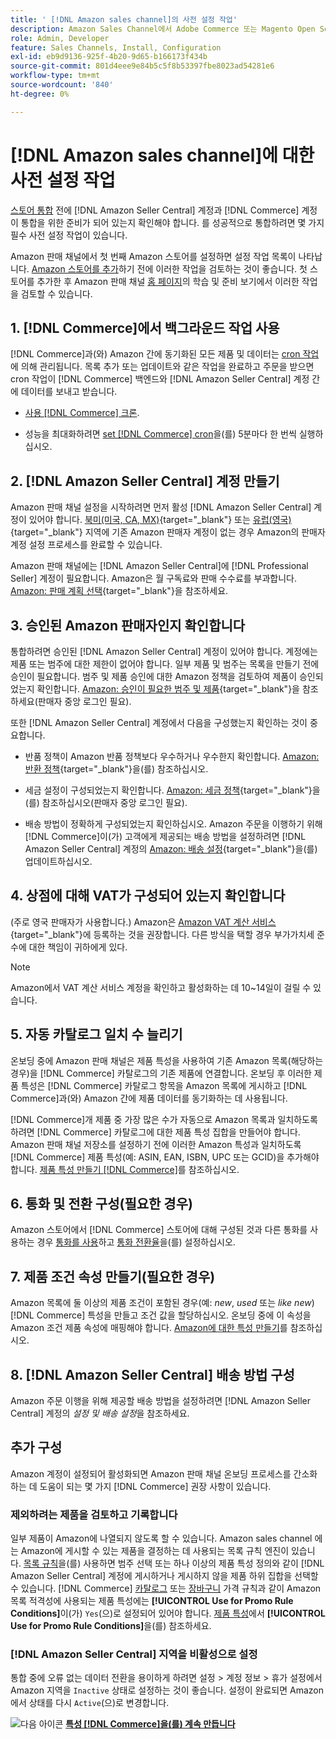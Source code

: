 ```yaml
---
title: ' [!DNL Amazon sales channel]의 사전 설정 작업'
description: Amazon Sales Channel에서 Adobe Commerce 또는 Magento Open Source 저장소를 통합하기 전에 완료해야 하는 필수 작업을 검토하십시오.
role: Admin, Developer
feature: Sales Channels, Install, Configuration
exl-id: eb9d9136-925f-4b20-9d65-b166173f434b
source-git-commit: 801d4eee9e84b5c5f8b53397fbe8023ad54281e6
workflow-type: tm+mt
source-wordcount: '840'
ht-degree: 0%

---
```


# [!DNL Amazon sales channel]에 대한 사전 설정 작업

[스토어 통합](./store-integration.md) 전에 [!DNL Amazon Seller Central] 계정과 [!DNL Commerce] 계정이 통합을 위한 준비가 되어 있는지 확인해야 합니다. 를 성공적으로 통합하려면 몇 가지 필수 사전 설정 작업이 있습니다.

Amazon 판매 채널에서 첫 번째 Amazon 스토어를 설정하면 설정 작업 목록이 나타납니다. [Amazon 스토어를 추가](./store-integration.md)하기 전에 이러한 작업을 검토하는 것이 좋습니다. 첫 스토어를 추가한 후 Amazon 판매 채널 [홈 페이지](./amazon-sales-channel-home.md)의 학습 및 준비 보기에서 이러한 작업을 검토할 수 있습니다.

## 1. [!DNL Commerce]에서 백그라운드 작업 사용

[!DNL Commerce]과(와) Amazon 간에 동기화된 모든 제품 및 데이터는 [cron 작업](https://experienceleague.adobe.com/docs/commerce-admin/systems/tools/cron.html)에 의해 관리됩니다. 목록 추가 또는 업데이트와 같은 작업을 완료하고 주문을 받으면 cron 작업이 [!DNL Commerce] 백엔드와 [!DNL Amazon Seller Central] 계정 간에 데이터를 보내고 받습니다.

- [사용 [!DNL Commerce] 크론](https://experienceleague.adobe.com/docs/commerce-admin/systems/tools/cron.html).

- 성능을 최대화하려면 [set [!DNL Commerce] cron](https://experienceleague.adobe.com/docs/commerce-admin/config/advanced/system.html)을(를) 5분마다 한 번씩 실행하십시오.

## 2. [!DNL Amazon Seller Central] 계정 만들기

Amazon 판매 채널 설정을 시작하려면 먼저 활성 [!DNL Amazon Seller Central] 계정이 있어야 합니다. [북미(미국, CA, MX)](https://sell.amazon.com/){target="_blank"} 또는 [유럽(영국)](https://sell.amazon.co.uk/sell-online/beginners-guide){target="_blank"} 지역에 기존 Amazon 판매자 계정이 없는 경우 Amazon의 판매자 계정 설정 프로세스를 완료할 수 있습니다.

Amazon 판매 채널에는 [!DNL Amazon Seller Central]에 [!DNL Professional Seller] 계정이 필요합니다. Amazon은 월 구독료와 판매 수수료를 부과합니다. [Amazon: 판매 계획 선택](https://sell.amazon.com/pricing.html){target="_blank"}을 참조하세요.

## 3. 승인된 Amazon 판매자인지 확인합니다

통합하려면 승인된 [!DNL Amazon Seller Central] 계정이 있어야 합니다. 계정에는 제품 또는 범주에 대한 제한이 없어야 합니다. 일부 제품 및 범주는 목록을 만들기 전에 승인이 필요합니다. 범주 및 제품 승인에 대한 Amazon 정책을 검토하여 제품이 승인되었는지 확인합니다. [Amazon: 승인이 필요한 범주 및 제품](https://sellercentral.amazon.com/gp/help/200333160){target="_blank"}을 참조하세요(판매자 중앙 로그인 필요).

또한 [!DNL Amazon Seller Central] 계정에서 다음을 구성했는지 확인하는 것이 중요합니다.

- 반품 정책이 Amazon 반품 정책보다 우수하거나 우수한지 확인합니다. [Amazon: 반환 정책](https://www.amazon.com/gp/help/customer/display.html){target="_blank"}을(를) 참조하십시오.

- 세금 설정이 구성되었는지 확인합니다. [Amazon: 세금 정책](https://sellercentral.amazon.com/gp/help/external/help.html){target="_blank"}을(를) 참조하십시오(판매자 중앙 로그인 필요).

- 배송 방법이 정확하게 구성되었는지 확인하십시오. Amazon 주문을 이행하기 위해 [!DNL Commerce]이(가) 고객에게 제공되는 배송 방법을 설정하려면 [!DNL Amazon Seller Central] 계정의 [Amazon: 배송 설정](https://sellercentral.amazon.com/sbr/ref=xx_shipset_dnav_xx#shipping_templates){target="_blank"}을(를) 업데이트하십시오.

## 4. 상점에 대해 VAT가 구성되어 있는지 확인합니다

(주로 영국 판매자가 사용합니다.) Amazon은 [Amazon VAT 계산 서비스](https://sell.amazon.co.uk/learn/vat-resources#vat-services-on-amazon){target="_blank"}에 등록하는 것을 권장합니다. 다른 방식을 택할 경우 부가가치세 준수에 대한 책임이 귀하에게 있다.

>[!NOTE]
>
>Amazon에서 VAT 계산 서비스 계정을 확인하고 활성화하는 데 10~14일이 걸릴 수 있습니다.

## 5. 자동 카탈로그 일치 수 늘리기

온보딩 중에 Amazon 판매 채널은 제품 특성을 사용하여 기존 Amazon 목록(해당하는 경우)을 [!DNL Commerce] 카탈로그의 기존 제품에 연결합니다. 온보딩 후 이러한 제품 특성은 [!DNL Commerce] 카탈로그 항목을 Amazon 목록에 게시하고 [!DNL Commerce]과(와) Amazon 간에 제품 데이터를 동기화하는 데 사용됩니다.

[!DNL Commerce]개 제품 중 가장 많은 수가 자동으로 Amazon 목록과 일치하도록 하려면 [!DNL Commerce] 카탈로그에 대한 제품 특성 집합을 만들어야 합니다. Amazon 판매 채널 저장소를 설정하기 전에 이러한 Amazon 특성과 일치하도록 [!DNL Commerce] 제품 특성(예: ASIN, EAN, ISBN, UPC 또는 GCID)을 추가해야 합니다. [제품 특성 만들기 [!DNL Commerce]](./ob-creating-magento-attributes.md)를 참조하십시오.

## 6. 통화 및 전환 구성(필요한 경우)

Amazon 스토어에서 [!DNL Commerce] 스토어에 대해 구성된 것과 다른 통화를 사용하는 경우 [통화를 사용](https://experienceleague.adobe.com/docs/commerce-admin/config/general/currency-setup.html)하고 [통화 전환율](https://experienceleague.adobe.com/docs/commerce-admin/stores-sales/site-store/currency/currency-update.html)을(를) 설정하십시오.

## 7. 제품 조건 속성 만들기(필요한 경우)

Amazon 목록에 둘 이상의 제품 조건이 포함된 경우(예: _new_, _used_ 또는 _like new_) [!DNL Commerce] 특성을 만들고 조건 값을 할당하십시오. 온보딩 중에 이 속성을 Amazon 조건 제품 속성에 매핑해야 합니다. [Amazon에 대한 특성 만들기](./ob-creating-magento-attributes.md)를 참조하십시오.

## 8. [!DNL Amazon Seller Central] 배송 방법 구성

Amazon 주문 이행을 위해 제공할 배송 방법을 설정하려면 [!DNL Amazon Seller Central] 계정의 _설정 및 배송 설정_&#x200B;을 참조하세요.

## 추가 구성

Amazon 계정이 설정되어 활성화되면 Amazon 판매 채널 온보딩 프로세스를 간소화하는 데 도움이 되는 몇 가지 [!DNL Commerce] 권장 사항이 있습니다.

### 제외하려는 제품을 검토하고 기록합니다

일부 제품이 Amazon에 나열되지 않도록 할 수 있습니다. Amazon sales channel 에는 Amazon에 게시할 수 있는 제품을 결정하는 데 사용되는 목록 규칙 엔진이 있습니다. [목록 규칙](./listing-rules.md)을(를) 사용하면 범주 선택 또는 하나 이상의 제품 특성 정의와 같이 [!DNL Amazon Seller Central] 계정에 게시하거나 게시하지 않을 제품 하위 집합을 선택할 수 있습니다. [!DNL Commerce] [카탈로그](https://experienceleague.adobe.com/docs/commerce-admin/marketing/promotions/catalog-rules/price-rules-catalog.html) 또는 [장바구니](https://experienceleague.adobe.com/docs/commerce-admin/marketing/promotions/cart-rules/price-rules-cart.html) 가격 규칙과 같이 Amazon 목록 적격성에 사용되는 제품 특성에는 **[!UICONTROL Use for Promo Rule Conditions]**&#x200B;이(가) `Yes`(으)로 설정되어 있어야 합니다. [제품 특성](https://experienceleague.adobe.com/docs/commerce-admin/catalog/product-attributes/product-attributes.html)에서 **[!UICONTROL Use for Promo Rule Conditions]**&#x200B;을(를) 참조하세요.

### [!DNL Amazon Seller Central] 지역을 비활성으로 설정

통합 중에 오류 없는 데이터 전환을 용이하게 하려면 설정 > 계정 정보 > 휴가 설정에서 Amazon 지역을 `Inactive` 상태로 설정하는 것이 좋습니다. 설정이 완료되면 Amazon에서 상태를 다시 `Active`(으)로 변경합니다.

![다음 아이콘](assets/btn-next.png) [**특성 [!DNL Commerce]을(를) 계속 만듭니다**](./ob-creating-magento-attributes.md)
